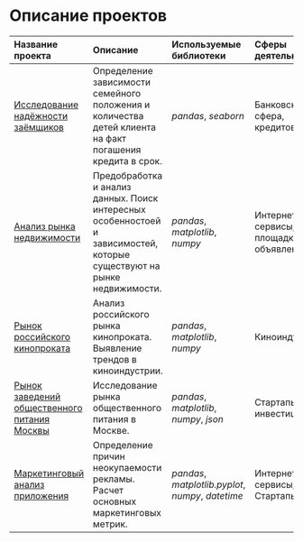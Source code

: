 # Описание проектов



| Название проекта | Описание | Используемые библиотеки | Сферы деятельности | Статус проекта |
| :---------------------- | :---------------------- | :---------------------- |  :---------------------- |  :---------------------- |
| [Исследование надёжности заёмщиков](borrower_reliability_study) | Определение зависимости семейного положения и количества детей клиента на факт погашения кредита в срок. | *pandas*, *seaborn* | Банковская сфера, кредитование | Завершен |
| [Анализ рынка недвижимости](exploratory_data_analysis) | Предобработка и анализ данных. Поиск интересных особенностоей и зависимостей, которые существуют на рынке недвижимости. | *pandas*, *matplotlib*, *numpy* | Интернет-сервисы, площадки объявлений | Завершен |
| [Рынок российского кинопроката](russian_film_distribution) | Анализ российского рынка кинопроката. Выявление трендов в киноиндустрии. | *pandas*, *matplotlib*, *numpy* | Киноиндустрия | Завершен |
| [Рынок заведений общественного питания Москвы](catering_market_msc) | Исследование рынка общественного питания в Москве.  | *pandas*, *matplotlib*, *numpy*, *json* | Стартапы, инвестиции |Завершен |
| [Маркетинговый анализ приложения](analysis_business_metrics) | Определение причин неокупаемости рекламы. Расчет основных маркетинговых метрик.  | *pandas*, *matplotlib.pyplot*, *numpy*, *datetime* | Интернет-сервисы, Стартапы | Завершен |
